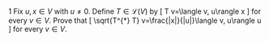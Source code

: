 1 Fix $u, x \in V$ with $u \neq 0$. Define $T \in \mathcal{L}(V)$ by
\[
T v=\langle v, u\rangle x
\]
for every $v \in V$. Prove that
\[
\sqrt{T^{*} T} v=\frac{\|x\|}{\|u\|}\langle v, u\rangle u
\]
for every $v \in V$.
